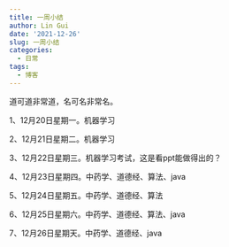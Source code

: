 ```yaml
---
title: 一周小结
author: Lin Gui
date: '2021-12-26'
slug: 一周小结
categories:
  - 日常
tags:
  - 博客
---
```


道可道非常道，名可名非常名。

1、12月20日星期一。机器学习

2、12月21日星期二。机器学习

3、12月22日星期三。机器学习考试，这是看ppt能做得出的？

4、12月23日星期四。中药学、道德经、算法、java

5、12月24日星期五。中药学、道德经、算法

6、12月25日星期六。中药学、道德经、算法、java	

7、12月26日星期天。中药学、道德经、java
